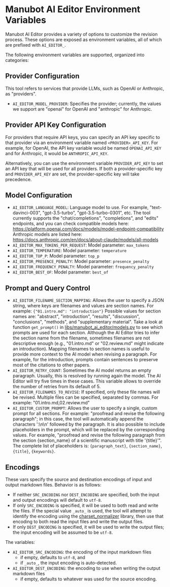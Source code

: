 # Manubot AI Editor Environment Variables

Manubot AI Editor provides a variety of options to customize the revision
process. These options are exposed as environment variables, all of which are
prefixed with `AI_EDITOR_`.

The following environment variables are supported, organized into categories:

## Provider Configuration

This tool refers to services that provide LLMs, such as OpenAI or Anthropic, as
"providers".

- `AI_EDITOR_MODEL_PROVIDER`: Specifies the provider; currently, the values we
support are "openai" for OpenAI and "anthropic" for Anthropic.

## Provider API Key Configuration

For providers that require API keys, you can specify an API key specific to that provider via an environment variable named `<PROVIDER>_API_KEY`.
For example, for OpenAI, the API key variable would be named `OPENAI_API_KEY` and for Anthropic, it would be `ANTHROPIC_API_KEY`.

Alternatively, you can use the environment variable `PROVIDER_API_KEY` to set an API key that will be used for all providers.
If both a provider-specific key and `PROVIDER_API_KEY` are set, the provider-specific key will take precedence.

## Model Configuration

- `AI_EDITOR_LANGUAGE_MODEL`: Language model to use. For example,
"text-davinci-003", "gpt-3.5-turbo", "gpt-3.5-turbo-0301", etc. The tool
currently supports the "chat/completions", "completions", and "edits" endpoints,
and you can check compatible models here:
https://platform.openai.com/docs/models/model-endpoint-compatibility
Anthropic models are listed here:
https://docs.anthropic.com/en/docs/about-claude/models/all-models
- `AI_EDITOR_MAX_TOKENS_PER_REQUEST`: Model parameter: `max_tokens`
- `AI_EDITOR_TEMPERATURE`: Model parameter: `temperature`
- `AI_EDITOR_TOP_P`: Model parameter: `top_p`
- `AI_EDITOR_PRESENCE_PENALTY`: Model parameter: `presence_penalty`
- `AI_EDITOR_FREQUENCY_PENALTY`: Model parameter: `frequency_penalty`
- `AI_EDITOR_BEST_OF`: Model parameter: `best_of`

## Prompt and Query Control

- `AI_EDITOR_FILENAME_SECTION_MAPPING`: Allows the user to specify a JSON
string, where keys are filenames and values are section names. For example:
`{"01.intro.md": "introduction"}` Possible values for section names are:
"abstract", "introduction", "results", "discussion", "conclusions", "methods",
and "supplementary material". Take a look at function `get_prompt()` in
[libs/manubot_ai_editor/models.py](https://github.com/manubot/manubot-ai-editor/blob/main/libs/manubot_ai_editor/models.py#L256)
to see which prompts are used for each section. Although the AI Editor tries to
infer the section name from the filename, sometimes filenames are not
descriptive enough (e.g., "01.intro.md" or "02.review.md" might indicate an
introduction). Mapping filenames to section names is useful to provide more
context to the AI model when revising a paragraph. For example, for the
introduction, prompts contain sentences to preserve most of the citations to
other papers.
- `AI_EDITOR_RETRY_COUNT`: Sometimes the AI model returns an empty paragraph.
Usually, this is resolved by running again the model. The AI Editor will try
five times in these cases. This variable allows to override the number of
retries from its default of 5.
- `AI_EDITOR_FILENAMES_TO_REVISE`: If specified, only these file names will be
revised. Multiple files can be specified, separated by commas. For example:
"01.intro.md,02.review.md"
- `AI_EDITOR_CUSTOM_PROMPT`: Allows the user to specify a single, custom prompt
for all sections. For example: "proofread and revise the following paragraph";
in this case, the tool will automatically append the characters ':\n\n' followed
by the paragraph. It is also possible to include placeholders in the prompt,
which will be replaced by the corresponding values. For example, "proofread and
revise the following paragraph from the section {section_name} of a scientific
manuscript with title '{title}'". The complete list of placeholders is:
`{paragraph_text}`, `{section_name}`, `{title}`, `{keywords}`.

## Encodings

These vars specify the source and destination encodings of input and output markdown
files. Behavior is as follows:
- If neither `SRC_ENCODING` nor `DEST_ENCODING` are specified, both the input
  and output encodings will default to `utf-8`.
- If only `SRC_ENCODING` is specified, it will be used to both read and write
  the files. If the special value `_auto_` is used, the tool will attempt to
  identify the encoding using the
  [charset_normalizer](https://github.com/jawah/charset_normalizer) library,
  then use that encoding to both read the input files and write the output
  files.
- If only `DEST_ENCODING` is specified, it will be used to write the output
  files; the input encoding will be assumed to be `utf-8`.

The variables:

- `AI_EDITOR_SRC_ENCODING`: the encoding of the input markdown files
  - if empty, defaults to `utf-8`, and
  - if `_auto_`, the input encoding is auto-detected.
- `AI_EDITOR_DEST_ENCODING`: the encoding to use when writing the output markdown
  files
  - if empty, defaults to whatever was used for the source encoding.
